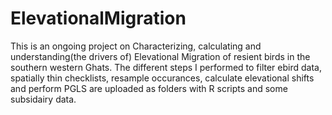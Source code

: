# ElevationalMigration

This is an ongoing project on Characterizing, calculating and understanding(the drivers of) Elevational Migration of resient birds in the southern western Ghats.
The different steps I performed to filter ebird data, spatially thin checklists, resample occurances, calculate elevational shifts and perform PGLS are uploaded as
folders with R scripts and some subsidairy data.
